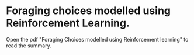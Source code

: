 # Foraging choices modelled using Reinforcement Learning. 

Open the pdf "Foraging Choices modelled using Reinforcement learning" to read the summary.